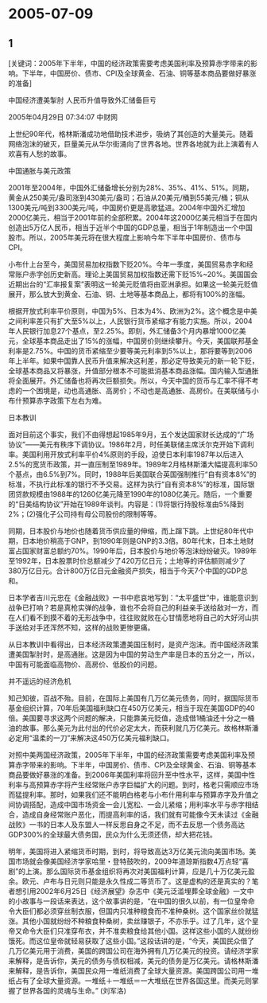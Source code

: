 # 2005-07-09

## 1

[关键词：2005年下半年，中国的经济政策需要考虑美国利率及预算赤字带来的影响。下半年，中国房价、债市、CPI及全球黄金、石油、铜等基本商品要做好暴涨的准备]

中国经济遭美掣肘 人民币升值导致外汇储备巨亏  

2005年04月29日 07:34:07 中财网  

上世纪90年代，格林斯潘成功地借助技术进步，吸纳了其创造的大量美元。随着网络泡沫的破灭，巨量美元从华尔街涌向了世界各地。世界各地就为此上演着有人欢喜有人愁的故事。

中国通胀与美元政策  

2001年至2004年，中国外汇储备增长分别为28%、35%、41%、51%。同期，黄金从250美元/盎司涨到430美元/盎司；石油从20美元/桶到55美元/桶；铜从1300美元/吨到3300美元/吨，中国房价更是高歌猛进。2004年中国外汇增加2000亿美元，相当于2001年前的全部积累。2004年这2000亿美元相当于在国内创造出5万亿人民币，相当于近半个中国的GDP总量，相当于1年制造出一个中国股市。所以，2005年美元将在很大程度上影响今年下半年中国房价、债市与CPI。

小布什上台至今，美国贸易加权指数下贬20%。今年一季度，美国贸易赤字和经常账户赤字创历史新高。理论上美国贸易加权指数还需下贬15%~20%。美国国会近期出台的“汇率报复案”表明这一轮美元贬值将由亚洲承担。如果这一轮美元贬值展开，那么放大到黄金、石油、铜、土地等基本商品上，都将有100%的涨幅。

根据开放式利率平价原则，中国为5%、日本为4%、欧洲为2%。这个概念是中美之间利率差只有扩大至5%以上，人民银行货币紧缩才有能力实施。所以，2004年人民银行加息27个基点，至2.25%。即刻，外汇储备3个月内暴增1000亿美元，全球基本商品走出了15%的涨幅，中国房价则继续攀升。今天，美国联邦基金利率是2.75%。中国的货币紧缩至少要等美元利率到5%以上，那将要等到2006年上半年。如果中国靠人民币升值来解决这利差，那必定导致美元的新一轮下贬，全球基本商品又将暴涨，升值部分根本不可能抵消基本商品涨幅。国内输入型通胀将全面展开。外汇储备也将再次巨额损失。所以，今天中国的货币与汇率不得不考虑的一个困境是，动也高通胀、高房价；不动也是高通胀、高房价。在美联储与小布什预算赤字政策下左右为难。

日本教训  

面对目前这个事实，我们不由得想起1985年9月，五个发达国家财长达成的“广场协议”――美元有秩序下调协议。1986年2月，时任美联储主席沃尔克开始下调利率。美国利用开放式利率平价4%原则的手段，迫使日本利率1987年以后进入2.5%的宽货币政策，并一直压制至1989年。1989年2月格林斯潘大幅提高利率50个基点，由6.5%到7%。同时，1988年后美国联合英国强制推行“自有资本8%”的标准，不执行此标准的银行不予交易。这样为执行“自有资本8%”的标准，国际银团贷款规模由1988年的1260亿美元降至1990年的1080亿美元。随后，一个重要的“日美结构协议”开始在1989年谈判。内容是：(1)将银行持股标准由5%降到2%；(2)强化子公司持有母公司股份的限制等等。

同期，日本股价与地价也随着货币供应量的伸缩，而上蹿下跳。上世纪80年代中期，日本地价稍高于GNP，到1990年则是GNP的3.3倍。80年代末，日本土地财富占国家财富总额约70%。1990年后，日本股价与地价等泡沫纷纷破灭。1989年至1992年，日本股票时价总额减少了420万亿日元；土地等的评估额则减少了380万亿日元。合计800万亿日元金融资产损失，相当于今天7个中国的GDP总和。

日本学者吉川元忠在《金融战败》一书中悲哀地写到：“太平盛世”中，谁能意识到战争已打响？若是真枪实弹的战争，谁也不会将自己的利益亲手送给敌对一方，而在人们看不到摸不着的无形战争中，往往败就败在心甘情愿地将自己的大好河山拱手送给对手还浑然不知，这样的战败更惨更痛。

从日本教训中看得出，日本经济政策遭美国压制时，是资产泡沫。而中国经济政策遭美国掣肘时，是高通胀。这是因为中国的劳动生产率是日本的五分之一，所以，中国有可能面临高物价、高房价、低股价的问题。

并不遥远的经济危机  

知己知彼，百战不殆。目前，在国际上美国有几万亿美元债务，同时，据国际货币基金组织计算，70年后美国福利缺口在450万亿美元，相当于现在美国GDP的40倍。美国要寻求这两个问题的解决，只能靠美元贬值，造成借1桶油还十分之一桶油的故事。那么美元为此付出的代价必定太大，而获利就几万亿美元。故格林斯潘必定用“温柔的一刀”来解决这450万亿美元福利缺口。

对照中美两国经济政策，2005年下半年，中国的经济政策需要考虑美国利率及预算赤字带来的影响。下半年，中国房价、债市、CPI及全球黄金、石油、铜等基本商品要做好暴涨的准备。到2006年美国利率将回升至中性水平，这样，美国中性利率与高预算赤字将产生经常账户赤字巨幅扩大的问题。到时，格老只需顺应市场而猛提利率。那时，如果我们还不能明白格老与小布什用利率与预算赤字及升值之间协调搭配，造成中国市场资金一会儿宽松、一会儿紧缩；用利率水平与赤字相结合，造成自身经常账户恶化，而提高利率的话，我们就有可能像今天未读过《金融战败》一书的日本人及东盟人一样反思自身之不足，而不去反思一个债务高达GDP300%的全球最大债务国，民众为什么无须还债，却大把花钱。

明年，美国将进入紧缩货币时期，到时，将导致高达3万亿美元流向美国市场。美国市场就会像美国经济学家哈里・登特鼓吹的，2009年道琼斯指数4万点轻“喜剧”的上演。那么国际货币基金组织将再次对美国福利计算，应是几十万亿美元盈余。欧元、卢布与日元则只能是永久性成二等货币了。这是虚构的还是真实的？笔者想引用2002年6月25日《经济展望》杂志中《美元泛滥埋葬全球金融》一文中的小故事与一段话来表达，这个故事讲的是，“在中国的很久以前，有一位皇帝命令大臣们都必须穿丝制衣服，但国内只准种粮食而不准种桑树。这个国家丝价就猛涨。其他小国就纷纷不种粮食种桑树，卖丝赚银子，不亦乐乎。过了几年，这个皇帝又命令大臣们只准穿布衣，并不准卖粮食给其他小国。这样这些小国的人就纷纷饿死。而这位皇帝就轻易获取了这些小国。”这段话讲的是，“今天，美国民众借了几万亿美元用于消费，美国的跨国公司在海外拥有几万亿美元的投资。请经济学家来解释，是告诉你，美元的债务与债权相减，美元的债务是万亿美元。请格林斯潘来解释，是告诉你，美国民众用一堆纸消费了全球大量资源。美国跨国公司用一堆纸占有了全球大量资源。一堆纸＋一堆纸＝一大堆纸在世界各国这里。而美元则掌握了世界各国的灵魂与生命。” (刘军洛)



